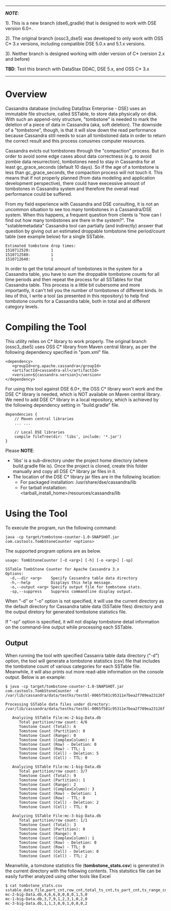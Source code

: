 
---
***NOTE***: 

1). This is a new branch (dse6_gradle) that is designed to work with DSE version 6.0+. 
    
2). The original branch (ossc3_dse5) was developed to only work with OSS C* 3.x versions, including compatible DSE 5.0.x and 5.1.x versions.

3). Neither branch is designed working with older version of C* (version 2.x and before)

**TBD**: Test this branch with DataStax DDAC, DSE 5.x, and OSS C* 3.x

---

# Overview

Cassandra database (including DataStax Enterprise - DSE) uses an immutable file structure, called SSTable, to store data physically on disk. With such an append-only structure, "tombstone" is needed to mark the deletion of a piece of data in Cassandra (aka, soft deletion). The downside of a "tombstone", though, is that it will slow down the read performance because Cassandra still needs to scan all tombstoned data in order to return the correct result and this process conusmes computer resources. 

Cassandra evicts out tombstones through the "compaction" process. But in order to avoid some edge cases about data correctness (e.g. to avoid zombie data resurrection), tombstones need to stay in Cassandra for at least gc_grace_seconds (default 10 days). So if the age of a tombstone is less than gc_grace_seconds, the compaction process will not touch it. This means that if not properly planned (from data modeling and application development perspective), there could have execessive amount of tombstones in Cassandra system and therefore the overall read performance could be suffered.

From my field experience with Cassandra and DSE consulting, it is not an uncommon situation to see too many tombstones in a Cassandra/DSE system. When this happens, a frequent question from clients is "how can I find out how many tombstones are there in the system?". The "sstablemetadata" Cassandra tool can partially (and indirectly) answer that question by giving out an estimated droppable tombstone time period/count table (see example below) for a single SSTable. 

```
Estimated tombstone drop times:
1510712520:         1
1510712580:         1
1510712640:         1
```

In order to get the total amount of tombstones in the system for a Cassandra table, you have to sum the droppable tombstone counts for all time periods and then repeat the process for all SSTables for that Cassandra table. This process is a little bit cubersome and more importantly, it can't tell you the number of tombstones of different kinds. In lieu of this, I write a tool (as presented in this repository) to help find tombstone counts for a Cassandra table, both in total and at different category levels.

# Compiling the Tool

This utility relies on C* library to work properly. The original branch (ossc3_dse5) uses OSS C* library from Maven central library, as per the following dependency specified in "pom.xml" file.
```
<dependency>
   <groupId>org.apache.cassandra</groupId>
   <artifactId>cassandra-all</artifactId>
   <version>${cassandra.version}</version>
</dependency>
```

For using this tool against DSE 6.0+, the OSS C* library won't work and the DSE C* library is needed, which is NOT available on Maven central library. We need to add DSE C* library in a local repository, which is achieved by the following dependency setting in "build.gradle" file.

```
dependencies {
    // Maven central libraries
    ... ... 

    // Local DSE libraries
    compile fileTree(dir: 'libs', include: '*.jar')
}
```

Please **NOTE**:
* 'libs' is a sub-directory under the project home directory (where build.gradle file is). Once the project is cloned, create this folder manually and copy all DSE C* library jar files in it. 
* The location of the DSE C* library jar files are in the following location:
  * For packaged installation: /usr/share/dse/cassandra/lib
  * For tarball installation: <tarball_install_home>/resources/cassandra/lib 

# Using the Tool

To execute the program, run the following command:
```
java -cp target/tombstone-counter-1.0-SNAPSHOT.jar com.castools.TombStoneCounter <options>
```
The supported program options are as below.
```
usage: TombStoneCounter [-d <arg>] [-h] [-o <arg>] [-sp]

SSTable TombStone Counter for Apache Cassandra 3.x
Options:
  -d,--dir <arg>    Specify Cassandra table data directory
  -h,--help         Displays this help message.
  -o,--output <arg> Specify output file for tombstone stats.
  -sp,--suppress    Suppress commandline display output. 
```
When "-d" or "-o" option is not specified, it will use the current directory as the default directory for Cassandra table data (SSTable files) directory and the output diretory for generated tombstone statistics file.

If "-sp" option is specified, it will not display tombstone detail information on the command-line output while processing each SSTable.

## Output

When running the tool with specified Cassanra table data directory ("-d") option, the tool will generate a tombstone statistics (csv) file that includes the tombstone count of various categories for each SSTable file. Meanwhile, it will also prints out more read-able information on the console output. Below is an example:

```
$ java -cp target/tombstone-counter-1.0-SNAPSHOT.jar com.castools.TombStoneCounter -d /var/lib/cassandra/data/testks/testbl-0065f581c95311e7bea2f709ea23126f

Processing SSTable data files under directory: /var/lib/cassandra/data/testks/testbl-0065f581c95311e7bea2f709ea23126f

   Analyzing SSTable File:mc-2-big-Data.db
      Total partition/row count: 4/6
      Tomstone Count (Total): 6
      Tomstone Count (Partition): 0
      Tomstone Count (Range): 0
      Tomstone Count (ComplexColumn): 0
      Tomstone Count (Row) - Deletion: 0
      Tomstone Count (Row) - TTL: 1
      Tomstone Count (Cell) - Deletion: 5
      Tomstone Count (Cell) - TTL: 0

   Analyzing SSTable File:mc-1-big-Data.db
      Total partition/row count: 3/7
      Tomstone Count (Total): 9
      Tomstone Count (Partition): 1
      Tomstone Count (Range): 2
      Tomstone Count (ComplexColumn): 3
      Tomstone Count (Row) - Deletion: 1
      Tomstone Count (Row) - TTL: 0
      Tomstone Count (Cell) - Deletion: 2
      Tomstone Count (Cell) - TTL: 0

   Analyzing SSTable File:mc-3-big-Data.db
      Total partition/row count: 1/1
      Tomstone Count (Total): 3
      Tomstone Count (Partition): 0
      Tomstone Count (Range): 0
      Tomstone Count (ComplexColumn): 1
      Tomstone Count (Row) - Deletion: 0
      Tomstone Count (Row) - TTL: 0
      Tomstone Count (Cell) - Deletion: 0
      Tomstone Count (Cell) - TTL: 2
```

Meanwhile, a tomstone statistics file (**tombstone_stats.csv**) is generated in the current directory with the following contents. This statsitics file can be easily further analyzed using other tools like Excel
```
$ cat tombstone_stats.csv
sstable_data_file,part_cnt,row_cnt,total_ts_cnt,ts_part_cnt,ts_range_cnt,ts_complexcol_cnt,ts_row_del_cnt,ts_row_ttl_cnt,ts_cell_del_cnt,ts_cell_ttl_cnt
mc-2-big-Data.db,4,6,6,0,0,0,0,1,5,0
mc-1-big-Data.db,3,7,9,1,2,3,1,0,2,0
mc-3-big-Data.db,1,1,3,0,0,1,0,0,0,2
```
